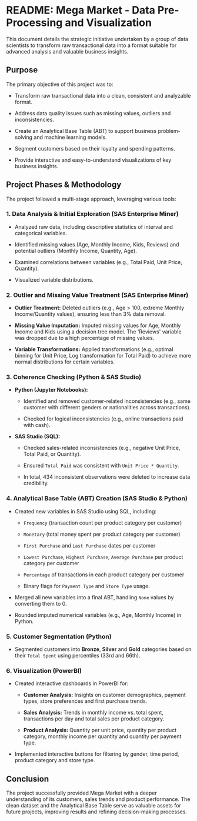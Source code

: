 # README: Mega Market - Data Pre-Processing and Visualization

This document details the strategic initiative undertaken by a group of data scientists to transform raw transactional data into a format suitable for advanced analysis and valuable business insights.

## Purpose

The primary objective of this project was to:

* Transform raw transactional data into a clean, consistent and analyzable format.

* Address data quality issues such as missing values, outliers and inconsistencies.

* Create an Analytical Base Table (ABT) to support business problem-solving and machine learning models.

* Segment customers based on their loyalty and spending patterns.

* Provide interactive and easy-to-understand visualizations of key business insights.

## Project Phases & Methodology

The project followed a multi-stage approach, leveraging various tools:

### 1. Data Analysis & Initial Exploration (SAS Enterprise Miner)

* Analyzed raw data, including descriptive statistics of interval and categorical variables.

* Identified missing values (Age, Monthly Income, Kids, Reviews) and potential outliers (Monthly Income, Quantity, Age).

* Examined correlations between variables (e.g., Total Paid, Unit Price, Quantity).

* Visualized variable distributions.

### 2. Outlier and Missing Value Treatment (SAS Enterprise Miner)

* **Outlier Treatment:** Deleted outliers (e.g., Age > 100, extreme Monthly Income/Quantity values), ensuring less than 3% data removal.

* **Missing Value Imputation:** Imputed missing values for Age, Monthly Income and Kids using a decision tree model. The 'Reviews' variable was dropped due to a high percentage of missing values.

* **Variable Transformations:** Applied transformations (e.g., optimal binning for Unit Price, Log transformation for Total Paid) to achieve more normal distributions for certain variables.

### 3. Coherence Checking (Python & SAS Studio)

* **Python (Jupyter Notebooks):**

  * Identified and removed customer-related inconsistencies (e.g., same customer with different genders or nationalities across transactions).

  * Checked for logical inconsistencies (e.g., online transactions paid with cash).

* **SAS Studio (SQL):**

  * Checked sales-related inconsistencies (e.g., negative Unit Price, Total Paid, or Quantity).

  * Ensured `Total Paid` was consistent with `Unit Price * Quantity`.

  * In total, 434 inconsistent observations were deleted to increase data credibility.

### 4. Analytical Base Table (ABT) Creation (SAS Studio & Python)

* Created new variables in SAS Studio using SQL, including:

  * `Frequency` (transaction count per product category per customer)

  * `Monetary` (total money spent per product category per customer)

  * `First Purchase` and `Last Purchase` dates per customer

  * `Lowest Purchase`, `Highest Purchase`, `Average Purchase` per product category per customer

  * `Percentage` of transactions in each product category per customer

  * Binary flags for `Payment Type` and `Store Type` usage.

* Merged all new variables into a final ABT, handling `None` values by converting them to 0.

* Rounded imputed numerical variables (e.g., Age, Monthly Income) in Python.

### 5. Customer Segmentation (Python)

* Segmented customers into **Bronze**, **Silver** and **Gold** categories based on their `Total Spent` using percentiles (33rd and 66th).

### 6. Visualization (PowerBI)

* Created interactive dashboards in PowerBI for:

  * **Customer Analysis:** Insights on customer demographics, payment types, store preferences and first purchase trends.

  * **Sales Analysis:** Trends in monthly income vs. total spent, transactions per day and total sales per product category.

  * **Product Analysis:** Quantity per unit price, quantity per product category, monthly income per quantity and quantity per payment type.

* Implemented interactive buttons for filtering by gender, time period, product category and store type.

## Conclusion

The project successfully provided Mega Market with a deeper understanding of its customers, sales trends and product performance. The clean dataset and the Analytical Base Table serve as valuable assets for future projects, improving results and refining decision-making processes.
